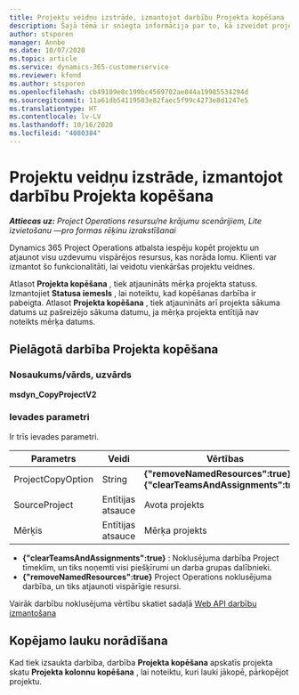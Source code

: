 ```yaml
---
title: Projektu veidņu izstrāde, izmantojot darbību Projekta kopēšana
description: Šajā tēmā ir sniegta informācija par to, kā izveidot projekta veidnes, izmantojot pielāgoto darbību Projekta kopēšana.
author: stsporen
manager: Annbe
ms.date: 10/07/2020
ms.topic: article
ms.service: dynamics-365-customerservice
ms.reviewer: kfend
ms.author: stsporen
ms.openlocfilehash: cb49109e8c199bc4569702ae844a19985534294d
ms.sourcegitcommit: 11a61db54119503e82faec5f99c4273e8d1247e5
ms.translationtype: HT
ms.contentlocale: lv-LV
ms.lasthandoff: 10/16/2020
ms.locfileid: "4080384"
---
```

# <a name="develop-project-templates-with-copy-project"></a>Projektu veidņu izstrāde, izmantojot darbību Projekta kopēšana

_**Attiecas uz:** Project Operations resursu/ne krājumu scenārijiem, Lite izvietošanu —pro formas rēķinu izrakstīšanai_

Dynamics 365 Project Operations atbalsta iespēju kopēt projektu un atjaunot visu uzdevumu vispārējos resursus, kas norāda lomu. Klienti var izmantot šo funkcionalitāti, lai veidotu vienkāršas projektu veidnes.

Atlasot **Projekta kopēšana** , tiek atjaunināts mērķa projekta statuss. Izmantojiet **Statusa iemesls** , lai noteiktu, kad kopēšanas darbība ir pabeigta. Atlasot **Projekta kopēšana** , tiek atjaunināts arī projekta sākuma datums uz pašreizējo sākuma datumu, ja mērķa projekta entītijā nav noteikts mērķa datums.

## <a name="copy-project-custom-action"></a>Pielāgotā darbība Projekta kopēšana 

### <a name="name"></a>Nosaukums/vārds, uzvārds 

**msdyn_CopyProjectV2**

### <a name="input-parameters"></a>Ievades parametri
Ir trīs ievades parametri.

| Parametrs          | Veidi   | Vērtības                                                   | 
|--------------------|--------|----------------------------------------------------------|
| ProjectCopyOption  | String | **{"removeNamedResources":true}** vai **{"clearTeamsAndAssignments":true}** |
| SourceProject      | Entītijas atsauce | Avota projekts |
| Mērķis             | Entītijas atsauce | Mērķa projekts |


- **{"clearTeamsAndAssignments":true}** : Noklusējuma darbība Project tīmeklim, un tiks noņemti visi piešķīrumi un darba grupas dalībnieki.
- **{"removeNamedResources":true}** Project Operations noklusējuma darbība, un tiks atjaunoti vispārīgie resursi.

Vairāk darbību noklusējuma vērtību skatiet sadaļā [Web API darbību izmantošana](https://docs.microsoft.com/powerapps/developer/common-data-service/webapi/use-web-api-actions)

## <a name="specify-fields-to-copy"></a>Kopējamo lauku norādīšana 
Kad tiek izsaukta darbība, darbība **Projekta kopēšana** apskatīs projekta skatu **Projekta kolonnu kopēšana** , lai noteiktu, kuri lauki jākopē, pārkopējot projektu.
